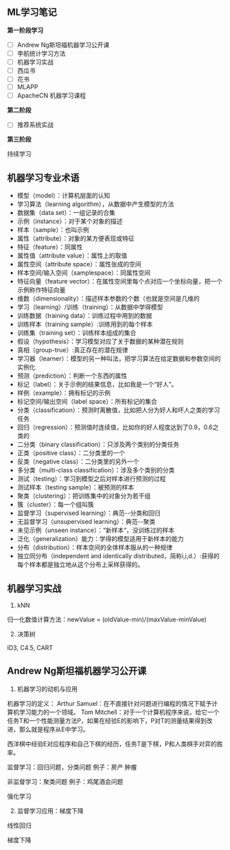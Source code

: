 ## ML学习笔记

**第一阶段学习**

- [ ] Andrew Ng斯坦福机器学习公开课
- [ ] 李航统计学习方法
- [ ] 机器学习实战
- [ ] 西瓜书
- [ ] 花书
- [ ] MLAPP
- [ ] ApacheCN 机器学习课程

**第二阶段**

- [ ] 推荐系统实战

**第三阶段**

持续学习

## 机器学习专业术语

* 模型（model）：计算机层面的认知
* 学习算法（learning algorithm），从数据中产生模型的方法
* 数据集（data set）：一组记录的合集
* 示例（instance）：对于某个对象的描述
* 样本（sample）：也叫示例
* 属性（attribute）：对象的某方便表现或特征
* 特征（feature）：同属性
* 属性值（attribute value）：属性上的取值
* 属性空间（attribute space）：属性张成的空间
* 样本空间/输入空间（samplespace）：同属性空间
* 特征向量（feature vector）：在属性空间里每个点对应一个坐标向量，把一个示例称作特征向量
* 维数（dimensionality）：描述样本参数的个数（也就是空间是几维的
* 学习（learning）/训练（training）：从数据中学得模型
* 训练数据（training data）：训练过程中用到的数据
* 训练样本（training sample）:训练用到的每个样本
* 训练集（training set）：训练样本组成的集合
* 假设（hypothesis）：学习模型对应了关于数据的某种潜在规则
* 真相（group-true）:真正存在的潜在规律
* 学习器（learner）：模型的另一种叫法，把学习算法在给定数据和参数空间的实例化
* 预测（prediction）：判断一个东西的属性
* 标记（label）：关于示例的结果信息，比如我是一个“好人”。
* 样例（example）：拥有标记的示例
* 标记空间/输出空间（label space）：所有标记的集合
* 分类（classification）：预测时离散值，比如把人分为好人和坏人之类的学习任务
* 回归（regression）：预测值时连续值，比如你的好人程度达到了0.9，0.6之类的
* 二分类（binary classification）：只涉及两个类别的分类任务
* 正类（positive class）：二分类里的一个
* 反类（negative class）：二分类里的另外一个
* 多分类（multi-class classification）：涉及多个类别的分类
* 测试（testing）：学习到模型之后对样本进行预测的过程
* 测试样本（testing sample）：被预测的样本
* 聚类（clustering）：把训练集中的对象分为若干组
* 簇（cluster）：每一个组叫簇
* 监督学习（supervised learning）：典范--分类和回归
* 无监督学习（unsupervised learning）：典范--聚类
* 未见示例（unseen instance）：“新样本“，没训练过的样本
* 泛化（generalization）能力：学得的模型适用于新样本的能力
* 分布（distribution）：样本空间的全体样本服从的一种规律
* 独立同分布（independent and identically distributed，简称i,i,d.）:获得的每个样本都是独立地从这个分布上采样获得的。

## 机器学习实战

1. kNN

归一化数值计算方法：newValue = (oldValue-min)/(maxValue-minValue)

2. 决策树

ID3, C4.5, CART

## Andrew Ng斯坦福机器学习公开课

1. 机器学习的动机与应用

机器学习的定义：
Arthur Samuel：在不直接针对问题进行编程的情况下赋予计算机学习能力的一个领域。
Tom Mitchell：对于一个计算机程序来说，给它一个任务T和一个性能测量方法P，如果在经验E的影响下，P对T的测量结果得到改进，那么就是程序从E中学习。

西洋棋中经验E对应程序和自己下棋的经历，任务T是下棋，P和人类棋手对弈的胜率。

监督学习：回归问题，分类问题 例子：房产 肿瘤

非监督学习：聚类问题 例子：鸡尾酒会问题

强化学习

2. 监督学习应用：梯度下降

线性回归

梯度下降